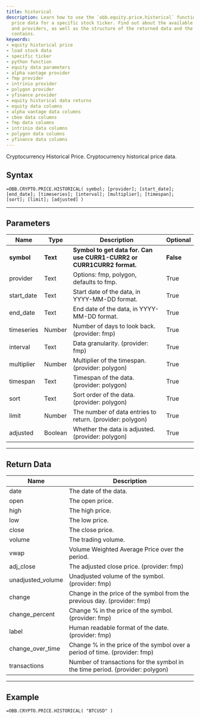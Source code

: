 ```yaml
---
title: historical
description: Learn how to use the `obb.equity.price.historical` function to load historical
  price data for a specific stock ticker. Find out about the available parameters
  and providers, as well as the structure of the returned data and the columns it
  contains.
keywords: 
- equity historical price
- load stock data
- specific ticker
- python function
- equity data parameters
- alpha vantage provider
- fmp provider
- intrinio provider
- polygon provider
- yfinance provider
- equity historical data returns
- equity data columns
- alpha vantage data columns
- cboe data columns
- fmp data columns
- intrinio data columns
- polygon data columns
- yfinance data columns
---
```


<!-- markdownlint-disable MD041 -->

Cryptocurrency Historical Price. Cryptocurrency historical price data.

## Syntax

```excel wordwrap
=OBB.CRYPTO.PRICE.HISTORICAL( symbol; [provider]; [start_date]; [end_date]; [timeseries]; [interval]; [multiplier]; [timespan]; [sort]; [limit]; [adjusted] )
```

---

## Parameters

| Name | Type | Description | Optional |
| ---- | ---- | ----------- | -------- |
| **symbol** | **Text** | **Symbol to get data for. Can use CURR1-CURR2 or CURR1CURR2 format.** | **False** |
| provider | Text | Options: fmp, polygon, defaults to fmp. | True |
| start_date | Text | Start date of the data, in YYYY-MM-DD format. | True |
| end_date | Text | End date of the data, in YYYY-MM-DD format. | True |
| timeseries | Number | Number of days to look back. (provider: fmp) | True |
| interval | Text | Data granularity. (provider: fmp) | True |
| multiplier | Number | Multiplier of the timespan. (provider: polygon) | True |
| timespan | Text | Timespan of the data. (provider: polygon) | True |
| sort | Text | Sort order of the data. (provider: polygon) | True |
| limit | Number | The number of data entries to return. (provider: polygon) | True |
| adjusted | Boolean | Whether the data is adjusted. (provider: polygon) | True |

---

## Return Data

| Name | Description |
| ---- | ----------- |
| date | The date of the data.  |
| open | The open price.  |
| high | The high price.  |
| low | The low price.  |
| close | The close price.  |
| volume | The trading volume.  |
| vwap | Volume Weighted Average Price over the period.  |
| adj_close | The adjusted close price. (provider: fmp) |
| unadjusted_volume | Unadjusted volume of the symbol. (provider: fmp) |
| change | Change in the price of the symbol from the previous day. (provider: fmp) |
| change_percent | Change % in the price of the symbol. (provider: fmp) |
| label | Human readable format of the date. (provider: fmp) |
| change_over_time | Change % in the price of the symbol over a period of time. (provider: fmp) |
| transactions | Number of transactions for the symbol in the time period. (provider: polygon) |
---

## Example

```excel wordwrap
=OBB.CRYPTO.PRICE.HISTORICAL( "BTCUSD" )
```

